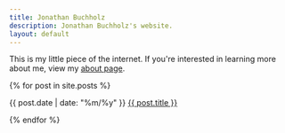 ```yaml
---
title: Jonathan Buchholz
description: Jonathan Buchholz's website.
layout: default
---
```

This is my little piece of the internet. If you're interested in learning more about me, view my [about page](/about).

{% for post in site.posts %}
<p><time>{{ post.date | date: "%m/%y" }}</time> <a href="{{ post.url }}">{{ post.title }}</a></p>
{% endfor %}
